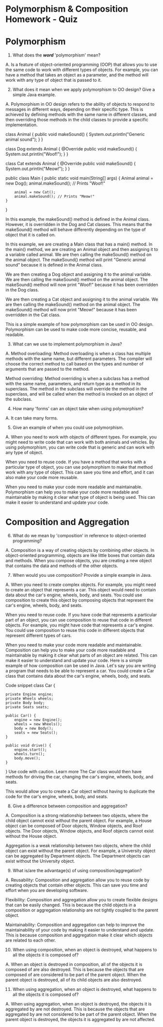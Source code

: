 # Polymorphism & Composition Homework - Quiz

# Polymorphism

1. What does the ___word___ 'polymorphism' mean?

A. Is a feature of object-oriented programming (OOP) that allows you to use the same code to work with different types of objects. For example, you  can have a method that takes an object as a parameter, and the method will work with any type of object that is passed to it.

2. What does it mean when we apply polymorphism to OO design? Give a simple Java example.

A. Polymorphism in OO design refers to the ability of objects to respond to messages in different ways, depending on their specific type. This is achieved by defining methods with the same name in different classes, and then overriding those methods in the child classes to provide a specific implementation.

class Animal {
    public void makeSound() {
        System.out.println("Generic animal sound");
    }
}

class Dog extends Animal {
    @Override
    public void makeSound() {
        System.out.println("Woof!");
    }
}

class Cat extends Animal {
    @Override
    public void makeSound() {
        System.out.println("Meow!");
    }
}

public class Main {
    public static void main(String[] args) {
        Animal animal = new Dog();
        animal.makeSound(); // Prints "Woof!"

        animal = new Cat();
        animal.makeSound(); // Prints "Meow!"
    }
}

In this example, the makeSound() method is defined in the Animal class. However, it is overridden in the Dog and Cat classes. This means that the makeSound() method will behave differently depending on the type of object that it is called on.

In this example, we are creating a Main class that has a main() method. In the main() method, we are creating an Animal object and then assigning it to a variable called animal. We are then calling the makeSound() method on the animal object. The makeSound() method will print "Generic animal sound" because it is defined in the Animal class.

We are then creating a Dog object and assigning it to the animal variable. We are then calling the makeSound() method on the animal object. The makeSound() method will now print "Woof!" because it has been overridden in the Dog class.

We are then creating a Cat object and assigning it to the animal variable. We are then calling the makeSound() method on the animal object. The makeSound() method will now print "Meow!" because it has been overridden in the Cat class.

This is a simple example of how polymorphism can be used in OO design. Polymorphism can be used to make code more concise, reusable, and readable.

3. What can we use to implement polymorphism in Java?

A. Method overloading: Method overloading is when a class has multiple methods with the same name, but different parameters. The compiler will choose the correct method to call based on the types and number of arguments that are passed to the method.

Method overriding: Method overriding is when a subclass has a method with the same name, parameters, and return type as a method in its superclass. The method in the subclass will override the method in the superclass, and will be called when the method is invoked on an object of the subclass.


4. How many 'forms' can an object take when using polymorphism?

A. It can take many forms.

5. Give an example of when you could use polymorphism.

A. When you need to work with objects of different types. For example, you might need to write code that can work with both animals and vehicles. By using polymorphism, you can write code that is generic and can work with any type of object.

When you need to reuse code. If you have a method that works with a particular type of object, you can use polymorphism to make that method work with any type of object. This can save you time and effort, and it can also make your code more reusable.

When you need to make your code more readable and maintainable. Polymorphism can help you to make your code more readable and maintainable by making it clear what type of object is being used. This can make it easier to understand and update your code.



# Composition and Aggregation

6. What do we mean by 'composition' in reference to object-oriented programming?

A. Composition is a way of creating objects by combining other objects. In object-oriented programming, objects are like little boxes that contain data and methods. When you compose objects, you are creating a new object that contains the data and methods of the other objects.

7. When would you use composition? Provide a simple example in Java.

A. When you need to create complex objects. For example, you might need to create an object that represents a car. This object would need to contain data about the car's engine, wheels, body, and seats. You could use composition to create this object by composing objects that represent the car's engine, wheels, body, and seats.

When you need to reuse code. If you have code that represents a particular part of an object, you can use composition to reuse that code in different objects. For example, you might have code that represents a car's engine. You could use composition to reuse this code in different objects that represent different types of cars.

When you need to make your code more readable and maintainable. Composition can help you to make your code more readable and maintainable by making it clear what parts of an object are related. This can make it easier to understand and update your code.
Here is a simple example of how composition can be used in Java. Let's say you are writing a program that needs to be able to represent a car. You could create a Car class that contains data about the car's engine, wheels, body, and seats.

Code snippet
class Car {

    private Engine engine;
    private Wheels wheels;
    private Body body;
    private Seats seats;

    public Car() {
        engine = new Engine();
        wheels = new Wheels();
        body = new Body();
        seats = new Seats();
    }

    public void drive() {
        engine.start();
        wheels.turn();
        body.move();
    }
}
Use code with caution. Learn more
The Car class would then have methods for driving the car, changing the car's engine, wheels, body, and seats.

This would allow you to create a Car object without having to duplicate the code for the car's engine, wheels, body, and seats.

8. Give a difference between composition and aggregation?

A. Composition is a strong relationship between two objects, where the child object cannot exist without the parent object. For example, a House object can be composed of Door objects, Window objects, and Roof objects. The Door objects, Window objects, and Roof objects cannot exist without the House object.

Aggregation is a weak relationship between two objects, where the child object can exist without the parent object. For example, a University object can be aggregated by Department objects. The Department objects can exist without the University object.

9. What is/are the advantage(s) of using composition/aggregation?

A. Reusability: Composition and aggregation allow you to reuse code by creating objects that contain other objects. This can save you time and effort when you are developing software.

Flexibility: Composition and aggregation allow you to create flexible designs that can be easily changed. This is because the child objects in a composition or aggregation relationship are not tightly coupled to the parent object.

Maintainability: Composition and aggregation can help to improve the maintainability of your code by making it easier to understand and update. This is because composition and aggregation make it clear which objects are related to each other.

10. When using composition, when an object is destroyed, what happens to all the objects it is composed of?

A. When an object is destroyed in composition, all of the objects it is composed of are also destroyed. This is because the objects that are composed of are considered to be part of the parent object. When the parent object is destroyed, all of its child objects are also destroyed.

11. When using aggregation, when an object is destroyed, what happens to all the objects it is composed of?

A. When using aggregation, when an object is destroyed, the objects it is aggregated by are not destroyed. This is because the objects that are aggregated by are not considered to be part of the parent object. When the parent object is destroyed, the objects it is aggregated by are not affected.